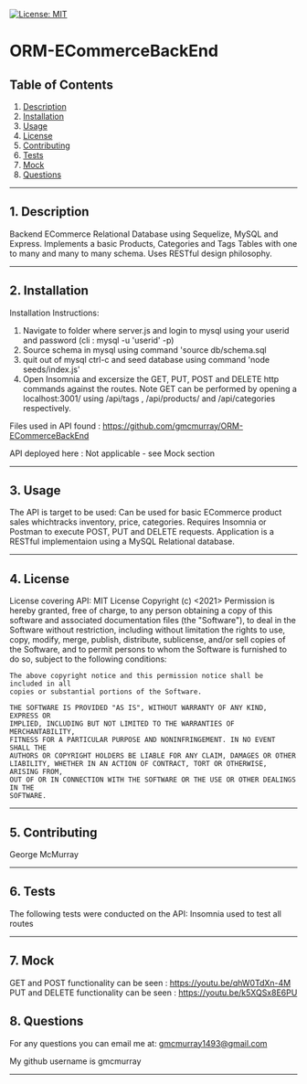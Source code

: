 
[![License: MIT](https://img.shields.io/badge/License-MIT-yellow.svg)](https://opensource.org/licenses/MIT)
# ORM-ECommerceBackEnd 

## Table of Contents
1. [Description](#descrip) 
2. [Installation](#install)
3. [Usage](#usage)
4. [License](#lic)
5. [Contributing](#contri)
6. [Tests](#test)
7. [Mock](#mock)
8. [Questions](#quest)

---------------------------------------
## 1. Description <a id="descrip"> </a>
Backend ECommerce Relational Database using Sequelize, MySQL and Express. Implements a basic Products, Categories and Tags Tables with one to many and many to many schema. Uses RESTful design philosophy.

----------------------------------------------

## 2. Installation <a id="install"></a>
Installation Instructions: 

1) Navigate to folder where server.js and login to mysql using your userid and password (cli : mysql -u 'userid' -p) 
 2) Source schema in mysql using command 'source db/schema.sql  
 3) quit out of mysql ctrl-c and seed database using command 'node seeds/index.js'  
 4) Open Insomnia and excersize the GET, PUT, POST and DELETE http commands against the routes.  Note GET can be performed by opening a localhost:3001/ using /api/tags , /api/products/ and /api/categories  respectively.

Files used in API found : https://github.com/gmcmurray/ORM-ECommerceBackEnd 

API deployed here : Not applicable - see Mock section

-------------------------------------------------

## 3. Usage <a id="usage"></a>
The API is target to be used:
Can be used for basic ECommerce product sales whichtracks inventory, price, categories.  Requires Insomnia or Postman to execute POST, PUT and DELETE requests.  Application is a RESTful implementaion using a MySQL Relational database.

-----------------------------------------------------

## 4. License <a id="lic"></a>

License covering API:
MIT License
    Copyright (c) <2021> <George McMurray>
    Permission is hereby granted, free of charge, to any person obtaining a copy
    of this software and associated documentation files (the "Software"), to deal
    in the Software without restriction, including without limitation the rights
    to use, copy, modify, merge, publish, distribute, sublicense, and/or sell
    copies of the Software, and to permit persons to whom the Software is
    furnished to do so, subject to the following conditions:
    
    The above copyright notice and this permission notice shall be included in all
    copies or substantial portions of the Software.
    
    THE SOFTWARE IS PROVIDED "AS IS", WITHOUT WARRANTY OF ANY KIND, EXPRESS OR
    IMPLIED, INCLUDING BUT NOT LIMITED TO THE WARRANTIES OF MERCHANTABILITY,
    FITNESS FOR A PARTICULAR PURPOSE AND NONINFRINGEMENT. IN NO EVENT SHALL THE
    AUTHORS OR COPYRIGHT HOLDERS BE LIABLE FOR ANY CLAIM, DAMAGES OR OTHER
    LIABILITY, WHETHER IN AN ACTION OF CONTRACT, TORT OR OTHERWISE, ARISING FROM,
    OUT OF OR IN CONNECTION WITH THE SOFTWARE OR THE USE OR OTHER DEALINGS IN THE
    SOFTWARE.

----------------------------------------------

## 5. Contributing <a id="contri"></a>
George McMurray

-------------------------------------------------

## 6. Tests <a id="test"></a>
The following tests were conducted on the API:
Insomnia used to test all routes

----------------------------------------------------------------

## 7.  Mock <a id="mock"></a>

GET and POST functionality can be seen : https://youtu.be/qhW0TdXn-4M
PUT and DELETE functionality can be seen : https://youtu.be/k5XQSx8E6PU


## 8.  Questions <a id="quest"></a>
For any questions you can email me at:
gmcmurray1493@gmail.com

My github username is gmcmurray

---------------------------------
